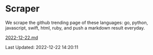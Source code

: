 # Scraper

We scrape the github trending page of these languages: go, python, javascript, swift, html, ruby, and push a markdown result everyday.

[2022-12-22.md](https://github.com/henson/Scraper/blob/master/2022-12-22.md)

Last Updated: 2022-12-22 14:20:11
